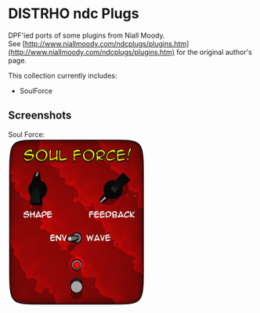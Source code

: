 # DISTRHO ndc Plugs

DPF'ied ports of some plugins from Niall Moody.<br/>
See [http://www.niallmoody.com/ndcplugs/plugins.htm](http://www.niallmoody.com/ndcplugs/plugins.htm) for the original author's page.

This collection currently includes:<br/>
 - SoulForce

## Screenshots
Soul Force:<br/>
![Soul Force](https://raw.githubusercontent.com/DISTRHO/ndc-Plugs/master/plugins/SoulForce/Screenshot.png "Soul Force")<br/>
